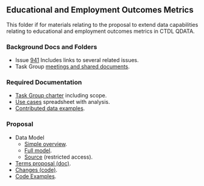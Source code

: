 ## Educational and Employment Outcomes Metrics

This folder if for materials relating to the proposal to extend data capabilities relating to educational and employment outcomes metrics in CTDL QDATA.

### Background Docs and Folders

- Issue [941](https://github.com/CredentialEngine/Schema-Development/issues/941) Includes links to several related issues.
- Task Group [meetings and shared documents](https://drive.google.com/drive/folders/1qIADDZMS3eiUKYtGjd6rCOEtc9Esbkts?usp=drive_link).

### Required Documentation

- [Task Group charter](https://docs.google.com/document/d/1Nbi7D7G-UcW2YLCEBFd_6PhSrQDyW2S-A52ASJgNyD0/edit?usp=drive_link) including scope.
- [Use cases](https://docs.google.com/spreadsheets/d/1BVU88vlwRXrJNWSfAOsFQiU9TdtTsfXQSXwd2GQaqIw/edit?usp=sharing) spreadsheet with analysis.
- [Contributed data examples](https://drive.google.com/drive/folders/17pIvsmRGzbJsUXMs5-wX-i65V6kt1AZq?usp=drive_link).

### Proposal
- Data Model
    - [Simple overview](Diagrams/simplifiedModel.png).
    - [Full model](Diagrams/fullDomainModel.png).
    - [Source](https://drive.google.com/file/d/1RCbWSgWNxJmJ1iPrFLibJmixvnAyZ9Gp/view?usp=drive_link) (restricted access).
- [Terms proposal (doc)](https://docs.google.com/document/d/1pxFdK1bGktQz-xAUbNrYljhfK3dfmoLkmONcvsKDg2c/edit?usp=sharing).
- [Changes (code)](https://github.com/CredentialEngine/Schema-Development/issues/941).
- [Code Examples](Examples/).
